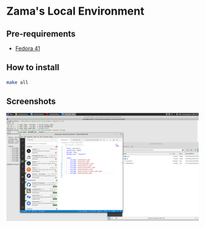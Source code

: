 # Zama's Local Environment

## Pre-requirements

- [Fedora 41](https://getfedora.org)

## How to install

```bash
make all
```
## Screenshots

![Home screen](https://raw.githubusercontent.com/zamariola/local-environment/master/doc/local_env.png "Home screen")
